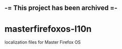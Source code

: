-= This project has been archived =-
------------------------------------

masterfirefoxos-l10n
====================

localization files for Master Firefox OS
